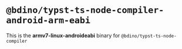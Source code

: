 # `@bdino/typst-ts-node-compiler-android-arm-eabi`

This is the **armv7-linux-androideabi** binary for `@bdino/typst-ts-node-compiler`
